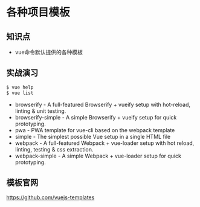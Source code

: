 各种项目模板
===========

## 知识点

* vue命令默认提供的各种模板

## 实战演习

~~~bash
$ vue help
$ vue list
~~~

* browserify - A full-featured Browserify + vueify setup with hot-reload, linting & unit testing.
* browserify-simple - A simple Browserify + vueify setup for quick prototyping.
* pwa - PWA template for vue-cli based on the webpack template
* simple - The simplest possible Vue setup in a single HTML file
* webpack - A full-featured Webpack + vue-loader setup with hot reload, linting, testing & css extraction.
* webpack-simple - A simple Webpack + vue-loader setup for quick prototyping.

## 模板官网

https://github.com/vuejs-templates

